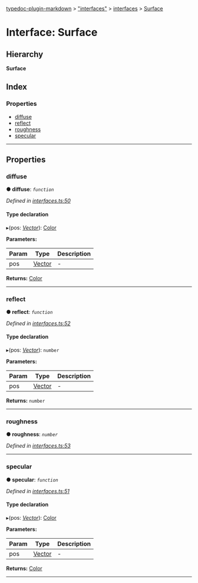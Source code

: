 [typedoc-plugin-markdown](../README.md) > ["interfaces"](../modules/_interfaces_.md) > [interfaces](../modules/_interfaces_.interfaces.md) > [Surface](../interfaces/_interfaces_.interfaces.surface.md)

# Interface: Surface

## Hierarchy

**Surface**

## Index

### Properties

* [diffuse](_interfaces_.interfaces.surface.md#diffuse)
* [reflect](_interfaces_.interfaces.surface.md#reflect)
* [roughness](_interfaces_.interfaces.surface.md#roughness)
* [specular](_interfaces_.interfaces.surface.md#specular)

---

## Properties

<a id="diffuse"></a>

###  diffuse

**●  diffuse**:  *`function`* 

*Defined in [interfaces.ts:50](https://github.com/tgreyjs/typedoc-plugin-markdown/blob/master/tests/src/interfaces.ts#L50)*

#### Type declaration
▸(pos: *[Vector](../classes/_interfaces_.vector.md)*): [Color](../classes/_interfaces_.color.md)

**Parameters:**

| Param | Type | Description |
| ------ | ------ | ------ |
| pos | [Vector](../classes/_interfaces_.vector.md)   |  - |

**Returns:** [Color](../classes/_interfaces_.color.md)

___

<a id="reflect"></a>

###  reflect

**●  reflect**:  *`function`* 

*Defined in [interfaces.ts:52](https://github.com/tgreyjs/typedoc-plugin-markdown/blob/master/tests/src/interfaces.ts#L52)*

#### Type declaration
▸(pos: *[Vector](../classes/_interfaces_.vector.md)*): `number`

**Parameters:**

| Param | Type | Description |
| ------ | ------ | ------ |
| pos | [Vector](../classes/_interfaces_.vector.md)   |  - |

**Returns:** `number`

___

<a id="roughness"></a>

###  roughness

**●  roughness**:  *`number`* 

*Defined in [interfaces.ts:53](https://github.com/tgreyjs/typedoc-plugin-markdown/blob/master/tests/src/interfaces.ts#L53)*

___

<a id="specular"></a>

###  specular

**●  specular**:  *`function`* 

*Defined in [interfaces.ts:51](https://github.com/tgreyjs/typedoc-plugin-markdown/blob/master/tests/src/interfaces.ts#L51)*

#### Type declaration
▸(pos: *[Vector](../classes/_interfaces_.vector.md)*): [Color](../classes/_interfaces_.color.md)

**Parameters:**

| Param | Type | Description |
| ------ | ------ | ------ |
| pos | [Vector](../classes/_interfaces_.vector.md)   |  - |

**Returns:** [Color](../classes/_interfaces_.color.md)

___

